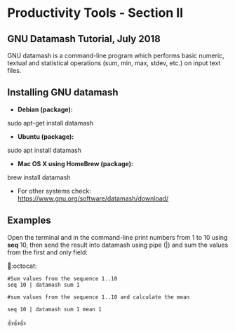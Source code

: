 # Productivity Tools - Section II

## GNU Datamash Tutorial, July 2018

GNU datamash is a command-line program which performs basic numeric, textual and statistical operations (sum, min, max, stdev, etc.) on input text files.


## Installing GNU datamash

- **Debian (package):**

sudo apt-get install datamash

- **Ubuntu (package):**

sudo apt install datamash

- **Mac OS X using HomeBrew (package):**

brew install datamash

- For other systems check: https://www.gnu.org/software/datamash/download/


## Examples 


Open the terminal and in the command-line print numbers from 1 to 10 using **seq** 10, then send the result into datamash using pipe (|) and sum the values from the first and only field:

 :speech_balloon::octocat:
 
```
#Sum values from the sequence 1..10 
seq 10 | datamash sum 1  

#sum values from the sequence 1..10 and calculate the mean 

seq 10 | datamash sum 1 mean 1 

```
:+1::+1::+1:



